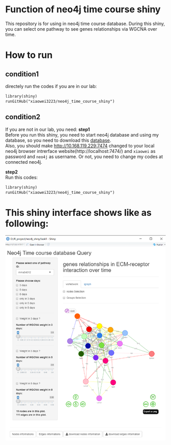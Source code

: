 # Function of neo4j time course shiny
This repository is for using in neo4j time course database.
During this shiny, you can select one pathway to see genes relationships via WGCNA over time.

# How to run

## condition1
directely run the codes if you are in our lab:
```
library(shiny)
runGitHub("xiaowei3223/neo4j_time_course_shiny")
```
## condition2
If you are not in our lab, you need:
**step1**   
Before you run this shiny, you need to start neo4j database and using my database, so you need to download this [database](https://github.com/xiaowei3223/database/raw/master/TC_databaseV2.7z).  
Also, you should make http://10.168.119.229:7474 changed to your local neo4j browser intrerface website(http://localhost:7474/) and `xiaowei` as password and `neo4j` as username. Or not, you need to change
my codes at connected neo4j.

**step2**  
Run this codes:
```
library(shiny)
runGitHub("xiaowei3223/neo4j_time_course_shiny")
```

# This shiny interface shows like as following:

![interface_neo4j_time_course_shiny.png](https://github.com/xiaowei3223/neo4j_time_course_shiny/blob/master/img/interface_neo4j_time_course_shiny.jpg)
